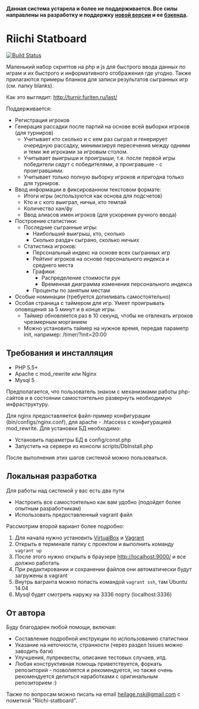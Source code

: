 **Данная система устарела и более не поддерживается. Все силы направлены на разработку и поддержку [новой версии](https://github.com/Furiten/riichi-gui) и ее [бэкенда](https://github.com/Furiten/riichi-api).**

Riichi Statboard
================
[![Build Status](https://travis-ci.org/Furiten/riichi-statboard.svg?branch=master)](https://travis-ci.org/Furiten/riichi-statboard)

Маленький набор скриптов на php и js для быстрого ввода данных по играм и их быстрого и информативного отображения
где угодно. Также прилагаются примеры бланков для записи результатов сыгранных игр (см. папку blanks).

Как это выглядит: http://turnir.furiten.ru/last/

Поддерживается:
- Регистрация игроков
- Генерация рассадки после партий на основе всей выборки игроков (для турниров)
    - Учитывает кто сколько и с кем раз сыграл и генерирует очередную рассадку, минимизируя пересечения
    между одними и теми же игроками за игровым столом.
    - Учитывает выигрыши и проигрыши, т.е. после первой игры победители сядут с победителями,
    а проигравшие - с проигравшими.
    - Учитывает только полную выборку игроков и пригодна только для турниров.
- Ввод информации в фиксированном текстовом формате:
    - Итоги игры (используются как основа для подсчетов)
    - Кто и с кого выиграл, ничьи, кто темпай
    - Количество хан/фу
    - Ввод алиасов имен игроков (для ускорения ручного ввода)
- Построение статистики:
    - Последние сыгранные игры:
        - Наибольший выигрыш, кто, сколько
        - Сколько раздач сыграно, сколько ничьих
    - Статистика игроков:
        - Персональный индекс на основе всех сыгранных игр
        - Рейтинг игроков на основе персонального индекса и среднего места
        - Графики:
            - Распределение стоимости рук
            - Временная диаграмма изменения персонального индекса
        - Проценты по занятым местам
- Особые номинации (требуется допиливать самостоятельно)
- Особая страница с таймером для игр. Умеет проигрывать оповещения за 5 минут и в конце игры.
    - Таймер обновляется раз в 10 секунд, чтобы не отвлекать игроков чрезмерным морганием
    - Можно установить таймер на нужное время, передав параметр init, например: /timer/?init=20:00


Требования и инсталляция
------------------------

- PHP 5.5+
- Apache с mod_rewrite или Nginx
- Mysql 5

Предполагается, что пользователь знаком с механизмами работы php-сайтов и в состоянии
самостоятельно развернуть необходимую инфраструктуру.

Для nginx предоставляется файл-пример конфигурации (bin/configs/nginx.conf), для apache - .htaccess с конфигурацией mod_rewrite.
Для установки БД необходимо:
- Установить параметры БД в config/const.php
- Запустить на сервере из консоли scripts/DbInstall.php

После выполнения этих шагов системой можно пользоваться.


Локальная разработка
---------

Для работы над системой у вас есть два пути

- Настроить все самостоятельно как вам удобно (подойдет более опытным разработчикам)
- Использовать предоставленный vagrant файл

Рассмотрим второй вариант более подробно:

1. Для начала нужно установить [VirtualBox](https://www.virtualbox.org/wiki/Downloads) и [Vagrant](https://www.vagrantup.com/downloads.html)
2. Открыть в терминале папку с проектом и выполнить команду `vagrant up`
3. После этого нужно открыть в браузере [http://localhost:9000/](http://localhost:9000/) и все должно работать
4. При редактировании и сохранении файлов они автоматически будут загружены в vagrant
5. Внутрь вагранта можно попасть командой `vagrant ssh`, там Ubuntu 14.04
6. Mysql будет смотреть наружу на 3336 порту (localhost:3336)

От автора
---------

Буду благодарен любой помощи, включая:
- Составление подробной инструкции по использованию статистики
- Указание на неточности, странности (через раздел Issues можно заводить баги)
- Улучшения, пулреквесты, описание тестовых случаев, итд.
- Любая конструктивная помощь приветствуется, форкать репозиторий - позволяется и рекомендуется,
но также очень рекомендуется делиться наработками с оригинальным репозиторием :)

Также по вопросам можно писать на email heilage.nsk@gmail.com с пометкой "Riichi-statboard".

